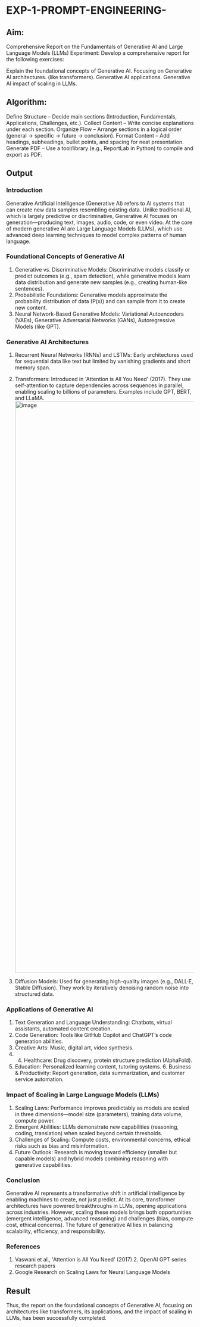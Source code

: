 # EXP-1-PROMPT-ENGINEERING-

## Aim: 
Comprehensive Report on the Fundamentals of Generative AI and Large Language Models (LLMs)
Experiment: Develop a comprehensive report for the following exercises:

Explain the foundational concepts of Generative AI.
Focusing on Generative AI architectures. (like transformers).
Generative AI applications.
Generative AI impact of scaling in LLMs.
## Algorithm:
Define Structure – Decide main sections (Introduction, Fundamentals, Applications, Challenges, etc.).
Collect Content – Write concise explanations under each section.
Organize Flow – Arrange sections in a logical order (general → specific → future → conclusion).
Format Content – Add headings, subheadings, bullet points, and spacing for neat presentation.
Generate PDF – Use a tool/library (e.g., ReportLab in Python) to compile and export as PDF.
## Output
### Introduction
Generative Artificial Intelligence (Generative AI) refers to AI systems that can create new
data samples resembling existing data. Unlike traditional AI, which is largely predictive or
discriminative, Generative AI focuses on generation—producing text, images, audio, code,
or even video. At the core of modern generative AI are Large Language Models (LLMs),
which use advanced deep learning techniques to model complex patterns of human
language.
### Foundational Concepts of Generative AI
1. Generative vs. Discriminative Models: Discriminative models classify or predict
outcomes (e.g., spam detection), while generative models learn data distribution and
generate new samples (e.g., creating human-like sentences).
 2. Probabilistic Foundations:
Generative models approximate the probability distribution of data (P(x)) and can sample
from it to create new content.
3. Neural Network-Based Generative Models: Variational
Autoencoders (VAEs), Generative Adversarial Networks (GANs), Autoregressive Models
(like GPT).

### Generative AI Architectures
1. Recurrent Neural Networks (RNNs) and LSTMs: Early architectures used for sequential
data like text but limited by vanishing gradients and short memory span.
 2. Transformers:
Introduced in 'Attention is All You Need' (2017). They use self-attention to capture
dependencies across sequences in parallel, enabling scaling to billions of parameters.
Examples include GPT, BERT, and LLaMA.<img width="1024" height="1536" alt="image" src="https://github.com/user-attachments/assets/491623ca-c161-4531-88f0-c8783465e38d" />

                             

 4. Diffusion Models: Used for generating
high-quality images (e.g., DALL·E, Stable Diffusion). They work by iteratively denoising
random noise into structured data.

### Applications of Generative AI
1. Text Generation and Language Understanding: Chatbots, virtual assistants, automated
content creation.
2. Code Generation: Tools like GitHub Copilot and ChatGPT’s code
generation abilities.
3. Creative Arts: Music, digital art, video synthesis.
4.  4. Healthcare:
Drug discovery, protein structure prediction (AlphaFold).
 5. Education: Personalized
learning content, tutoring systems. 6. Business & Productivity: Report generation, data
summarization, and customer service automation.

### Impact of Scaling in Large Language Models (LLMs)
1. Scaling Laws: Performance improves predictably as models are scaled in three
dimensions—model size (parameters), training data volume, compute power.
 2. Emergent Abilities: LLMs demonstrate new capabilities (reasoning, coding, translation) when scaled
beyond certain thresholds.
3. Challenges of Scaling: Compute costs, environmental
concerns, ethical risks such as bias and misinformation.
4. Future Outlook: Research is moving toward efficiency (smaller but capable models) and hybrid models combining reasoning with generative capabilities.

### Conclusion
Generative AI represents a transformative shift in artificial intelligence by enabling
machines to create, not just predict. At its core, transformer architectures have powered
breakthroughs in LLMs, opening applications across industries. However, scaling these
models brings both opportunities (emergent intelligence, advanced reasoning) and
challenges (bias, compute cost, ethical concerns). The future of generative AI lies in
balancing scalability, efficiency, and responsibility.
### References
1. Vaswani et al., 'Attention is All You Need' (2017) 2. OpenAI GPT series research papers
3. Google Research on Scaling Laws for Neural Language Models
## Result
Thus, the report on the foundational concepts of Generative AI, focusing on architectures like transformers, its applications, and the impact of scaling in LLMs, has been successfully completed.
